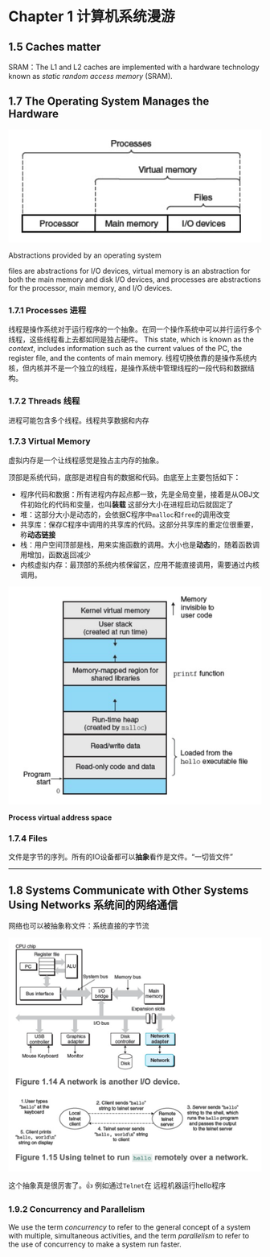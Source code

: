 # Chapter 1 计算机系统漫游

## 1.5 Caches matter

SRAM：The L1 and L2 caches are implemented with a hardware technology known
as *static random access memory* (SRAM).

## 1.7 The Operating System Manages the Hardware

![Abstractions provided by an operating system](Chapter%201%20%E8%AE%A1%E7%AE%97%E6%9C%BA%E7%B3%BB%E7%BB%9F%E6%BC%AB%E6%B8%B8%204999c1fac43f47dba6591970f3e85a17/Untitled.png)

Abstractions provided by an operating system

files are abstractions for I/O devices, virtual memory is an abstraction for both the main memory and disk I/O devices, and processes are abstractions for the processor, main memory, and I/O devices.

### **1.7.1 Processes 进程**

线程是操作系统对于运行程序的一个抽象。在同一个操作系统中可以并行运行多个线程，这些线程看上去都如同是独占硬件。
This state, which is known as the *context*, includes information such as the current values of the PC, the register file, and the contents of main memory.
线程切换依靠的是操作系统内核，但内核并不是一个独立的线程，是操作系统中管理线程的一段代码和数据结构。

### 1.7.2 Threads 线程

进程可能包含多个线程。线程共享数据和内存

### 1.7.3 Virtual Memory

虚拟内存是一个让线程感觉是独占主内存的抽象。

顶部是系统代码，底部是进程自有的数据和代码。由底至上主要包括如下：

- 程序代码和数据：所有进程内存起点都一致，先是全局变量，接着是从OBJ文件初始化的代码和变量，也叫**装载** 这部分大小在进程启动后就固定了
- 堆：这部分大小是动态的，会依据C程序中`malloc`和`free`的调用改变
- 共享库：保存C程序中调用的共享库的代码。这部分共享库的重定位很重要，称**动态链接**
- 栈：用户空间顶部是栈，用来实施函数的调用。大小也是**动态**的，随着函数调用增加，函数返回减少
- 内核虚拟内存：最顶部的系统内核保留区，应用不能直接调用，需要通过内核调用。

![**Process virtual address space**](Chapter%201%20%E8%AE%A1%E7%AE%97%E6%9C%BA%E7%B3%BB%E7%BB%9F%E6%BC%AB%E6%B8%B8%204999c1fac43f47dba6591970f3e85a17/Untitled%201.png)

**Process virtual address space**

### 1.7.4 Files

文件是字节的序列。所有的IO设备都可以**抽象**看作是文件。“一切皆文件”
****

## 1.8 Systems Communicate with Other Systems Using Networks 系统间的网络通信

网络也可以被抽象称文件：系统直接的字节流

![Untitled](Chapter%201%20%E8%AE%A1%E7%AE%97%E6%9C%BA%E7%B3%BB%E7%BB%9F%E6%BC%AB%E6%B8%B8%204999c1fac43f47dba6591970f3e85a17/Untitled%202.png)

这个抽象真是很厉害了。👍 例如通过`Telnet`在 远程机器运行hello程序

### **1.9.2 Concurrency and Parallelism**

We use the term *concurrency* to refer to the general concept of a system with multiple, simultaneous activities, and the term *parallelism* to refer to the use of concurrency to make a system run faster.